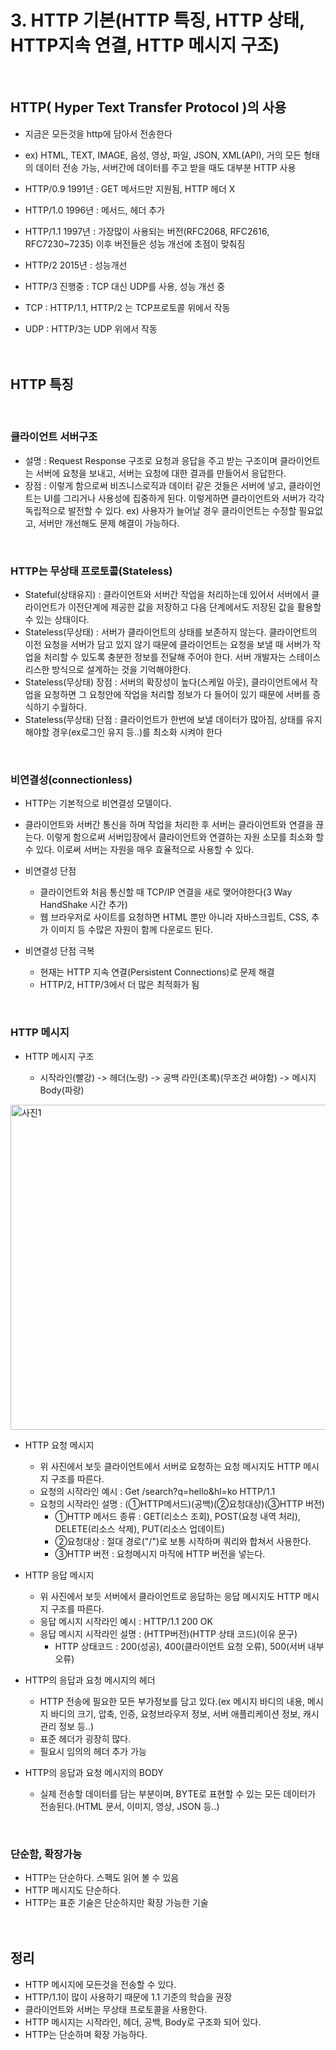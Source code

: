 # 3. HTTP 기본(HTTP 특징, HTTP 상태, HTTP지속 연결, HTTP 메시지 구조)

<br/>

## HTTP( Hyper Text Transfer Protocol )의 사용

- 지금은 모든것을 http에 담아서 전송한다
- ex) HTML, TEXT, IMAGE, 음성, 영상, 파일, JSON, XML(API), 거의 모든 형태의 데이터 전송 가능, 서버간에 데이터를 주고 받을 때도 대부분 HTTP 사용

- HTTP/0.9 1991년 : GET 메서드만 지원됨, HTTP 헤더 X
- HTTP/1.0 1996년 : 메서드, 헤더 추가
- HTTP/1.1 1997년 : 가장많이 사용되는 버전(RFC2068, RFC2616, RFC7230~7235) 이후 버전들은 성능 개선에 초점이 맞춰짐
- HTTP/2 2015년 : 성능개선
- HTTP/3 진행중 : TCP 대신 UDP를 사용, 성능 개선 중

- TCP : HTTP/1.1, HTTP/2 는 TCP프로토콜 위에서 작동
- UDP : HTTP/3는 UDP 위에서 작동
  <br/><br/><br/>

## HTTP 특징
<br/>

### 클라이언트 서버구조

- 설명 : Request Response 구조로 요청과 응답을 주고 받는 구조이며 클라이언트는 서버에 요청을 보내고, 서버는 요청에 대한 결과를 만들어서 응답한다.
- 장점 : 이렇게 함으로써 비즈니스로직과 데이터 같은 것들은 서버에 넣고, 클라이언트는 UI를 그리거나 사용성에 집중하게 된다. 이렇게하면 클라이언트와 서버가 각각 독립적으로 발전할 수 있다. ex) 사용자가 늘어날 경우 클라이언트는 수정할 필요없고, 서버만 개선해도 문제 해결이 가능하다.
<br/>

### HTTP는 무상태 프로토콜(Stateless)

- Stateful(상태유지) : 클라이언트와 서버간 작업을 처리하는데 있어서 서버에서 클라이언트가 이전단계에 제공한 값을 저장하고 다음 단계에서도 저장된 값을 활용할 수 있는 상태이다.
- Stateless(무상태) : 서버가 클라이언트의 상태를 보존하지 않는다. 클라이언트의 이전 요청을 서버가 담고 있지 않기 때문에 클라이언트는 요청을 보낼 때 서버가 작업을 처리할 수 있도록 충분한 정보를 전달해 주어야 한다. 서버 개발자는 스테이스리스한 방식으로 설계하는 것을 기억해야한다.
- Stateless(무상태) 장점 : 서버의 확장성이 높다(스케일 아웃), 클라이언트에서 작업을 요청하면 그 요청안에 작업을 처리할 정보가 다 들어이 있기 때문에 서버를 증식하기 수월하다.
- Stateless(무상태) 단점 : 클라이언트가 한번에 보낼 데이터가 많아짐, 상태를 유지해야할 경우(ex로그인 유지 등..)를 최소화 시켜야 한다
<br/>

### 비연결성(connectionless)

- HTTP는 기본적으로 비연결성 모델이다.
- 클라이언트와 서버간 통신을 하며 작업을 처리한 후 서버는 클라이언트와 연결을 끊는다. 이렇게 함으로써 서버입장에서 클라이언트와 연결하는 자원 소모를 최소화 할 수 있다. 이로써 서버는 자원을 매우 효율적으로 사용할 수 있다.

- 비연결성 단점

  - 클라이언트와 처음 통신할 때 TCP/IP 연결을 새로 맺어야한다(3 Way HandShake 시간 추가)
  - 웹 브라우저로 사이트를 요청하면 HTML 뿐만 아니라 자바스크립트, CSS, 추가 이미지 등 수많은 자원이 함께 다운로드 된다.

- 비연결성 단점 극복
  - 현재는 HTTP 지속 연결(Persistent Connections)로 문제 해결
  - HTTP/2, HTTP/3에서 더 많은 최적화가 됨
<br/>

### HTTP 메시지

- HTTP 메시지 구조

  - 시작라인(빨강) -> 헤더(노랑) -> 공백 라인(초록)(무조건 써야함) -> 메시지 Body(파랑)
<img width="520" alt="사진1" src="https://github.com/KimYongJ/HTTPStudy/assets/106525587/e0997b89-d312-4e38-8f74-649cb3b70fa9">

- HTTP 요청 메시지

  - 위 사진에서 보듯 클라이언트에서 서버로 요청하는 요청 메시지도 HTTP 메시지 구조를 따른다.
  - 요청의 시작라인 예시 : Get /search?q=hello&hl=ko HTTP/1.1
  - 요청의 시작라인 설명 : (①HTTP메서드)(공백)(②요청대상)(③HTTP 버전)
    - ①HTTP 메서드 종류 : GET(리소스 조회), POST(요청 내역 처리), DELETE(리소스 삭제), PUT(리소스 업데이트)
    - ②요청대상 : 절대 경로("/")로 보통 시작하며 쿼리와 합쳐서 사용한다.
    - ③HTTP 버전 : 요청메시지 마직에 HTTP 버전을 넣는다.

- HTTP 응답 메시지

  - 위 사진에서 보듯 서버에서 클라이언트로 응답하는 응답 메시지도 HTTP 메시지 구조를 따른다.
  - 응답 메시지 시작라인 예시 : HTTP/1.1 200 OK
  - 응답 메시지 시작라인 설명 : (HTTP버전)(HTTP 상태 코드)(이유 문구)
    - HTTP 상태코드 : 200(성공), 400(클라이언트 요청 오류), 500(서버 내부 오류)

- HTTP의 응답과 요청 메시지의 헤더

  - HTTP 전송에 필요한 모든 부가정보를 담고 있다.(ex 메시지 바디의 내용, 메시지 바디의 크기, 압축, 인증, 요청브라우저 정보, 서버 애플리케이션 정보, 캐시 관리 정보 등..)
  - 표준 헤더가 굉장히 많다.
  - 필요시 임의의 헤더 추가 가능

- HTTP의 응답과 요청 메시지의 BODY
  - 실제 전송할 데이터를 담는 부분이며, BYTE로 표현할 수 있는 모든 데이터가 전송된다.(HTML 문서, 이미지, 영상, JSON 등..)
<br/>

### 단순함, 확장가능

- HTTP는 단순하다. 스펙도 읽어 볼 수 있음
- HTTP 메시지도 단순하다.
- HTTP는 표준 기술은 단순하지만 확장 가능한 기술
<br/><br/><br/>

## 정리

- HTTP 메시지에 모든것을 전송할 수 있다.
- HTTP/1.1이 많이 사용하기 때문에 1.1 기준의 학습을 권장
- 클라이언트와 서버는 무상태 프로토콜을 사용한다.
- HTTP 메시지는 시작라인, 헤더, 공백, Body로 구조화 되어 있다.
- HTTP는 단순하며 확장 가능하다.
